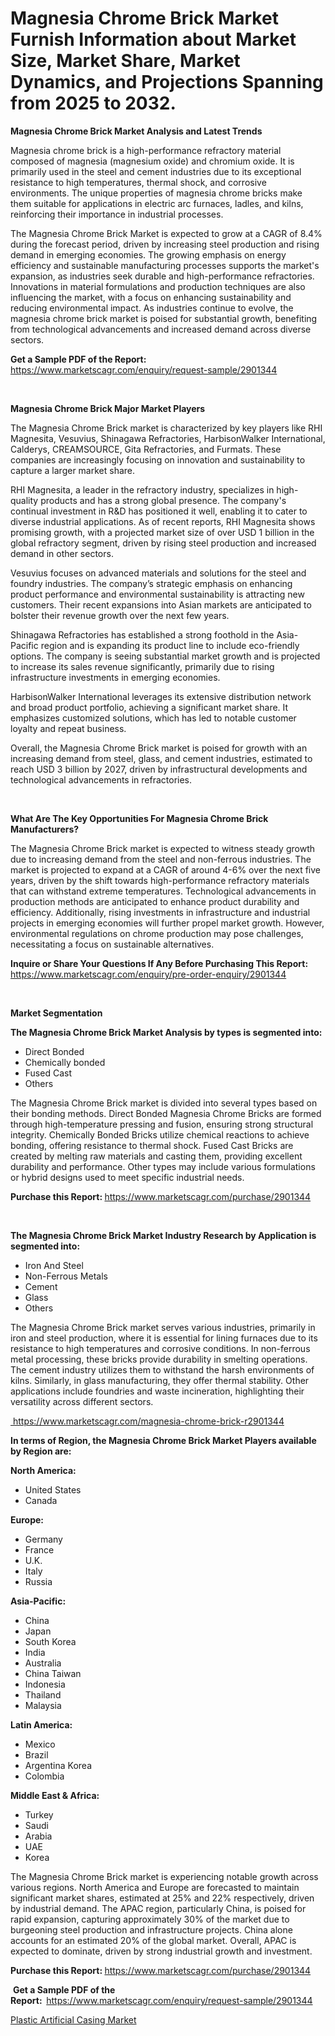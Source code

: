 <p><h1>Magnesia Chrome Brick Market Furnish Information about Market Size, Market Share, Market Dynamics, and Projections Spanning from 2025 to 2032.</h1></p><p><strong>Magnesia Chrome Brick Market Analysis and Latest Trends</strong></p>
<p><p>Magnesia chrome brick is a high-performance refractory material composed of magnesia (magnesium oxide) and chromium oxide. It is primarily used in the steel and cement industries due to its exceptional resistance to high temperatures, thermal shock, and corrosive environments. The unique properties of magnesia chrome bricks make them suitable for applications in electric arc furnaces, ladles, and kilns, reinforcing their importance in industrial processes.</p><p>The Magnesia Chrome Brick Market is expected to grow at a CAGR of 8.4% during the forecast period, driven by increasing steel production and rising demand in emerging economies. The growing emphasis on energy efficiency and sustainable manufacturing processes supports the market's expansion, as industries seek durable and high-performance refractories. Innovations in material formulations and production techniques are also influencing the market, with a focus on enhancing sustainability and reducing environmental impact. As industries continue to evolve, the magnesia chrome brick market is poised for substantial growth, benefiting from technological advancements and increased demand across diverse sectors.</p></p>
<p><strong>Get a Sample PDF of the Report:&nbsp;</strong> <a href="https://www.marketscagr.com/enquiry/request-sample/2901344?utm_campaign=2097&utm_medium=2&utm_source=Github&utm_content=ia&utm_term=16032025&utm_id=magnesia-chrome-brick">https://www.marketscagr.com/enquiry/request-sample/2901344</a></p>
<p>&nbsp;</p>
<p><strong>Magnesia Chrome Brick Major Market Players</strong></p>
<p><p>The Magnesia Chrome Brick market is characterized by key players like RHI Magnesita, Vesuvius, Shinagawa Refractories, HarbisonWalker International, Calderys, CREAMSOURCE, Gita Refractories, and Furmats. These companies are increasingly focusing on innovation and sustainability to capture a larger market share.</p><p>RHI Magnesita, a leader in the refractory industry, specializes in high-quality products and has a strong global presence. The company's continual investment in R&D has positioned it well, enabling it to cater to diverse industrial applications. As of recent reports, RHI Magnesita shows promising growth, with a projected market size of over USD 1 billion in the global refractory segment, driven by rising steel production and increased demand in other sectors.</p><p>Vesuvius focuses on advanced materials and solutions for the steel and foundry industries. The company’s strategic emphasis on enhancing product performance and environmental sustainability is attracting new customers. Their recent expansions into Asian markets are anticipated to bolster their revenue growth over the next few years.</p><p>Shinagawa Refractories has established a strong foothold in the Asia-Pacific region and is expanding its product line to include eco-friendly options. The company is seeing substantial market growth and is projected to increase its sales revenue significantly, primarily due to rising infrastructure investments in emerging economies.</p><p>HarbisonWalker International leverages its extensive distribution network and broad product portfolio, achieving a significant market share. It emphasizes customized solutions, which has led to notable customer loyalty and repeat business.</p><p>Overall, the Magnesia Chrome Brick market is poised for growth with an increasing demand from steel, glass, and cement industries, estimated to reach USD 3 billion by 2027, driven by infrastructural developments and technological advancements in refractories.</p></p>
<p>&nbsp;</p>
<p><strong>What Are The Key Opportunities For Magnesia Chrome Brick Manufacturers?</strong></p>
<p><p>The Magnesia Chrome Brick market is expected to witness steady growth due to increasing demand from the steel and non-ferrous industries. The market is projected to expand at a CAGR of around 4-6% over the next five years, driven by the shift towards high-performance refractory materials that can withstand extreme temperatures. Technological advancements in production methods are anticipated to enhance product durability and efficiency. Additionally, rising investments in infrastructure and industrial projects in emerging economies will further propel market growth. However, environmental regulations on chrome production may pose challenges, necessitating a focus on sustainable alternatives.</p></p>
<p><strong>Inquire or Share Your Questions If Any Before Purchasing This Report:</strong> <a href="https://www.marketscagr.com/enquiry/pre-order-enquiry/2901344?utm_campaign=2097&utm_medium=2&utm_source=Github&utm_content=ia&utm_term=16032025&utm_id=magnesia-chrome-brick">https://www.marketscagr.com/enquiry/pre-order-enquiry/2901344</a></p>
<p>&nbsp;</p>
<p><strong>Market Segmentation</strong></p>
<p><strong>The Magnesia Chrome Brick Market Analysis by types is segmented into:</strong></p>
<p><ul><li> Direct Bonded</li><li>Chemically bonded</li><li>Fused Cast</li><li>Others </li></ul></p>
<p><p>The Magnesia Chrome Brick market is divided into several types based on their bonding methods. Direct Bonded Magnesia Chrome Bricks are formed through high-temperature pressing and fusion, ensuring strong structural integrity. Chemically Bonded Bricks utilize chemical reactions to achieve bonding, offering resistance to thermal shock. Fused Cast Bricks are created by melting raw materials and casting them, providing excellent durability and performance. Other types may include various formulations or hybrid designs used to meet specific industrial needs.</p></p>
<p><strong>Purchase this Report:&nbsp;</strong><a href="https://www.marketscagr.com/purchase/2901344?utm_campaign=2097&utm_medium=2&utm_source=Github&utm_content=ia&utm_term=16032025&utm_id=magnesia-chrome-brick">https://www.marketscagr.com/purchase/2901344</a></p>
<p>&nbsp;</p>
<p><strong>The Magnesia Chrome Brick Market Industry Research by Application is segmented into:</strong></p>
<p><ul><li> Iron And Steel</li><li>Non-Ferrous Metals</li><li>Cement</li><li>Glass</li><li>Others </li></ul></p>
<p><p>The Magnesia Chrome Brick market serves various industries, primarily in iron and steel production, where it is essential for lining furnaces due to its resistance to high temperatures and corrosive conditions. In non-ferrous metal processing, these bricks provide durability in smelting operations. The cement industry utilizes them to withstand the harsh environments of kilns. Similarly, in glass manufacturing, they offer thermal stability. Other applications include foundries and waste incineration, highlighting their versatility across different sectors.</p></p>
<p><a href="https://www.marketscagr.com/magnesia-chrome-brick-r2901344?utm_campaign=2097&utm_medium=2&utm_source=Github&utm_content=ia&utm_term=16032025&utm_id=magnesia-chrome-brick">&nbsp;https://www.marketscagr.com/magnesia-chrome-brick-r2901344</a></p>
<p><strong>In terms of Region, the Magnesia Chrome Brick Market Players available by Region are:</strong></p>
<p>
    <p> <strong> North America: </strong>
        <ul>
            <li>United States</li>
            <li>Canada</li>
        </ul>
        </p> 
    <p> <strong> Europe: </strong>
        <ul>
            <li>Germany</li>
            <li>France</li>
            <li>U.K.</li>
            <li>Italy</li>
            <li>Russia</li>
        </ul>
        </p> 
    <p> <strong> Asia-Pacific: </strong>
        <ul>
            <li>China</li>
            <li>Japan</li>
            <li>South Korea</li>
            <li>India</li>
            <li>Australia</li>
            <li>China Taiwan</li>
            <li>Indonesia</li>
            <li>Thailand</li>
            <li>Malaysia</li>
        </ul>
        </p> 
    <p> <strong> Latin America: </strong>
        <ul>
            <li>Mexico</li>
            <li>Brazil</li>
            <li>Argentina Korea</li>
            <li>Colombia</li>
        </ul>
        </p> 
    <p> <strong> Middle East & Africa: </strong>
        <ul>
            <li>Turkey</li>
            <li>Saudi</li>
            <li>Arabia</li>
            <li>UAE</li>
            <li>Korea</li>
        </ul>
    </p>
    </p>
<p><p>The Magnesia Chrome Brick market is experiencing notable growth across various regions. North America and Europe are forecasted to maintain significant market shares, estimated at 25% and 22% respectively, driven by industrial demand. The APAC region, particularly China, is poised for rapid expansion, capturing approximately 30% of the market due to burgeoning steel production and infrastructure projects. China alone accounts for an estimated 20% of the global market. Overall, APAC is expected to dominate, driven by strong industrial growth and investment.</p></p>
<p><strong>Purchase this Report: </strong><a href="https://www.marketscagr.com/purchase/2901344?utm_campaign=2097&utm_medium=2&utm_source=Github&utm_content=ia&utm_term=16032025&utm_id=magnesia-chrome-brick">https://www.marketscagr.com/purchase/2901344</a></p>
<p>&nbsp;<strong>Get a Sample PDF of the Report:&nbsp;&nbsp;</strong><a href="https://www.marketscagr.com/enquiry/request-sample/2901344?utm_campaign=2097&utm_medium=2&utm_source=Github&utm_content=ia&utm_term=16032025&utm_id=magnesia-chrome-brick">https://www.marketscagr.com/enquiry/request-sample/2901344</a></p>
<p><strong></strong></p>
<p><p><a href="https://github.com/lylyparadise/Market-Research-Report-List-6/blob/main/plastic-artificial-casing-market.md?utm_campaign=2097&utm_medium=2&utm_source=Github&utm_content=ia&utm_term=16032025&utm_id=magnesia-chrome-brick">Plastic Artificial Casing Market</a></p></p>
